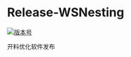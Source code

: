 # Release-WSNesting

[![版本号](https://img.shields.io/badge/release-2.2.0.6-blue.svg?style=flat-square)](https://github.com/WangShiSoftware/Release-WSNesting/releases)

开料优化软件发布
